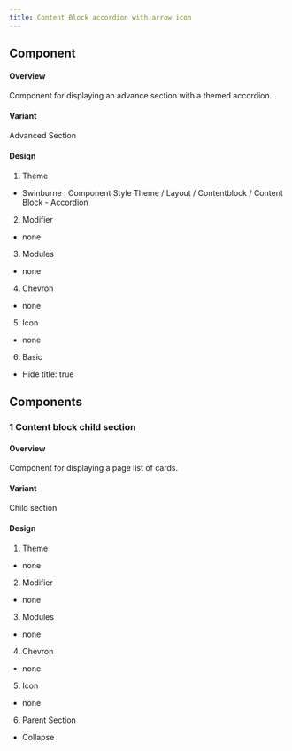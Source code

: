 ```yaml
---
title: Content Block accordion with arrow icon
---
```

## Component
#### Overview
 Component for displaying an advance section with a themed accordion.
#### Variant
 Advanced Section
#### Design
1. Theme
 * Swinburne : Component Style Theme / Layout / Contentblock / Content Block - Accordion
2. Modifier
 * none
3. Modules
 * none
4. Chevron
 * none
5. Icon
 * none
6. Basic 
 * Hide title: true
 
## Components
### 1 Content block child section
#### Overview
 Component for displaying a page list of cards.
#### Variant 
 Child section
#### Design
1. Theme
 * none
2. Modifier
 * none
3. Modules
 * none
4. Chevron
 * none
5. Icon
 * none
6. Parent Section
 * Collapse
